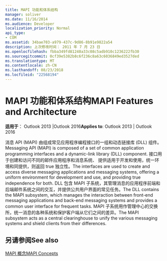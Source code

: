 ```yaml
---
title: MAPI 功能和体系结构
manager: soliver
ms.date: 11/16/2014
ms.audience: Developer
localization_priority: Normal
api_type:
- COM
ms.assetid: 34bae703-a979-437c-9d86-8b91e9822a54
description: 上次修改时间： 2011 年 7 月 23 日
ms.openlocfilehash: fbba349fd81240a33c08c5adb910c1236222fb30
ms.sourcegitcommit: 0cf39e5382b8c6f236c8a63c6036849ed3527ded
ms.translationtype: MT
ms.contentlocale: zh-CN
ms.lasthandoff: 08/23/2018
ms.locfileid: "22568194"
---
```

# <a name="mapi-features-and-architecture"></a><span data-ttu-id="b2398-103">MAPI 功能和体系结构</span><span class="sxs-lookup"><span data-stu-id="b2398-103">MAPI Features and Architecture</span></span>

  
  
<span data-ttu-id="b2398-104">**适用于**： Outlook 2013 |Outlook 2016</span><span class="sxs-lookup"><span data-stu-id="b2398-104">**Applies to**: Outlook 2013 | Outlook 2016</span></span> 
  
<span data-ttu-id="b2398-105">消息 API (MAPI) 由组成常见应用程序编程接口的一组和动态链接库 (DLL) 组件。</span><span class="sxs-lookup"><span data-stu-id="b2398-105">Messaging API (MAPI) is composed of a set of common application programming interfaces and a dynamic-link library (DLL) component.</span></span> <span data-ttu-id="b2398-106">接口用于创建和访问不同的邮件应用程序和消息系统、 提供适用于开发和使用，统一环境和同提供，则返回 true 独立性。</span><span class="sxs-lookup"><span data-stu-id="b2398-106">The interfaces are used to create and access diverse messaging applications and messaging systems, offering a uniform environment for development and use, and providing true independence for both.</span></span> <span data-ttu-id="b2398-107">DLL 包含 MAPI 子系统，其管理消息的应用程序前端和后端邮件系统之间的交互，并提供公共用户界面的常见任务。</span><span class="sxs-lookup"><span data-stu-id="b2398-107">The DLL contains the MAPI subsystem, which manages the interaction between front-end messaging applications and back-end messaging systems and provides a common user interface for frequent tasks.</span></span> <span data-ttu-id="b2398-108">MAPI 子系统用作管理中心的交换所，统一消息的各种系统和保护客户端从它们之间的差异。</span><span class="sxs-lookup"><span data-stu-id="b2398-108">The MAPI subsystem acts as a central clearinghouse to unify the various messaging systems and shield clients from their differences.</span></span>
  
## <a name="see-also"></a><span data-ttu-id="b2398-109">另请参阅</span><span class="sxs-lookup"><span data-stu-id="b2398-109">See also</span></span>



[<span data-ttu-id="b2398-110">MAPI 概念</span><span class="sxs-lookup"><span data-stu-id="b2398-110">MAPI Concepts</span></span>](mapi-concepts.md)


